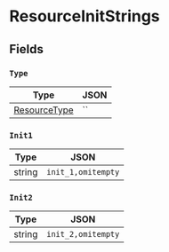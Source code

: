 # ResourceInitStrings



## Fields


### `Type`



| Type | JSON |
| ---- | -----------|
| [ResourceType](resource_type.md) | `` |

### `Init1`



| Type | JSON |
| ---- | -----------|
| string | `init_1,omitempty` |

### `Init2`



| Type | JSON |
| ---- | -----------|
| string | `init_2,omitempty` |

